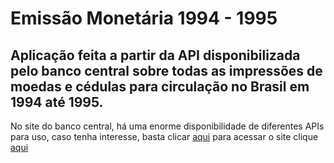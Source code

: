 ﻿# Emissão Monetária 1994 - 1995
## Aplicação feita a partir da API disponibilizada pelo banco central sobre todas as impressões de moedas e cédulas para circulação no Brasil em 1994 até 1995.

No site do banco central, há uma enorme disponibilidade de diferentes APIs para uso, caso tenha interesse, basta clicar [aqui](https://dadosabertos.bcb.gov.br/dataset?res_format=API)
para acessar o site clique [aqui](https://alexisreales.github.io/Emissao_Monetaria/)
